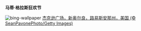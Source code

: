 
**马蒂·格拉斯狂欢节**

![bing-wallpaper](https://www.bing.com/th?id=OHR.MardiGrasJackson_ZH-CN3456301377_1920x1080.jpg)
[杰克逊广场，新奥尔良，路易斯安那州，美国 (© SeanPavonePhoto/Getty Images)](https://www.bing.com/search?q=%E9%A9%AC%E8%92%82%C2%B7%E6%A0%BC%E6%8B%89%E6%96%AF%E7%8B%82%E6%AC%A2%E8%8A%82&amp;form=hpcapt&amp;mkt=zh-cn)
  